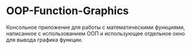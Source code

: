 # OOP-Function-Graphics
Консольное приложение для работы с математическими функциями, написанное с использованием ООП и использующее отдельное окно для вывода графика функции.
